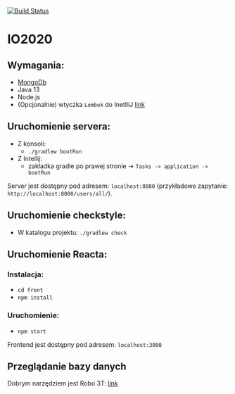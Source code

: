 [![Build Status](https://travis-ci.com/Latwe-Zdanko/IO2020.svg?branch=develop)](https://travis-ci.com/Latwe-Zdanko/IO2020)
# IO2020
## Wymagania:
* [MongoDb](https://docs.mongodb.com/manual/installation/)
* Java 13
* Node.js
* (Opcjonalnie) wtyczka `Lombok` do InetlliJ [link](https://plugins.jetbrains.com/plugin/6317-lombok) 

## Uruchomienie servera: 
* Z konsoli:
    * `./gradlew bootRun`
* Z Intellij:
    * zakładka gradle po prawej stronie -> `Tasks -> application -> bootRun` 

Server jest dostępny pod adresem: `localhost:8080` (przykładowe zapytanie: `http://localhost:8080/users/all/`).

## Uruchomienie checkstyle:
* W katalogu projektu: `./gradlew check`

## Uruchomienie Reacta: 
### Instalacja:
* `cd front`
* `npm install`
### Uruchomienie:
* `npm start`

Frontend jest dostępny pod adresem: `localhost:3000`

## Przeglądanie bazy danych
Dobrym narzędziem jest Robo 3T: [link](https://robomongo.org/download)
